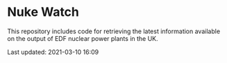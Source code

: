 # Nuke Watch

This repository includes code for retrieving the latest information available on the output of EDF nuclear power plants in the UK.

Last updated: 2021-03-10 16:09